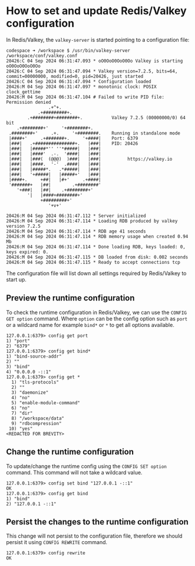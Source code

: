 # How to set and update Redis/Valkey configuration

In Redis/Valkey, the `valkey-server` is started pointing to a configuration file:
```
codespace ➜ /workspace $ /usr/bin/valkey-server /workspace/conf/valkey.conf 
20426:C 04 Sep 2024 06:31:47.093 * oO0OoO0OoO0Oo Valkey is starting oO0OoO0OoO0Oo
20426:C 04 Sep 2024 06:31:47.094 * Valkey version=7.2.5, bits=64, commit=00000000, modified=0, pid=20426, just started
20426:C 04 Sep 2024 06:31:47.094 * Configuration loaded
20426:M 04 Sep 2024 06:31:47.097 * monotonic clock: POSIX clock_gettime
20426:M 04 Sep 2024 06:31:47.104 # Failed to write PID file: Permission denied
                .+^+.                                                
            .+#########+.                                            
        .+########+########+.           Valkey 7.2.5 (00000000/0) 64 bit
    .+########+'     '+########+.                                    
 .########+'     .+.     '+########.    Running in standalone mode
 |####+'     .+#######+.     '+####|    Port: 6379
 |###|   .+###############+.   |###|    PID: 20426                     
 |###|   |#####*'' ''*#####|   |###|                                 
 |###|   |####'  .-.  '####|   |###|                                 
 |###|   |###(  (@@@)  )###|   |###|          https://valkey.io      
 |###|   |####.  '-'  .####|   |###|                                 
 |###|   |#####*.   .*#####|   |###|                                 
 |###|   '+#####|   |#####+'   |###|                                 
 |####+.     +##|   |#+'     .+####|                                 
 '#######+   |##|        .+########'                                 
    '+###|   |##|    .+########+'                                    
        '|   |####+########+'                                        
             +#########+'                                            
                '+v+'                                                

20426:M 04 Sep 2024 06:31:47.112 * Server initialized
20426:M 04 Sep 2024 06:31:47.114 * Loading RDB produced by valkey version 7.2.5
20426:M 04 Sep 2024 06:31:47.114 * RDB age 41 seconds
20426:M 04 Sep 2024 06:31:47.114 * RDB memory usage when created 0.94 Mb
20426:M 04 Sep 2024 06:31:47.114 * Done loading RDB, keys loaded: 0, keys expired: 0.
20426:M 04 Sep 2024 06:31:47.115 * DB loaded from disk: 0.002 seconds
20426:M 04 Sep 2024 06:31:47.115 * Ready to accept connections tcp
```

The configuration file will list down all settings required by Redis/Valkey to start up.

## Preview the runtime configuration

To check the runtime configuration in Redis/Valkey, we can use the `CONFIG GET option` command. Where `option` can be the config option such as `port` or a wildcard name for example `bind*` or `*` to get all options available.
```
127.0.0.1:6379> config get port
1) "port"
2) "6379"
127.0.0.1:6379> config get bind*
1) "bind-source-addr"
2) ""
3) "bind"
4) "0.0.0.0 -::1"
127.0.0.1:6379> config get *
  1) "tls-protocols"
  2) ""
  3) "daemonize"
  4) "no"
  5) "enable-module-command"
  6) "no"
  7) "dir"
  8) "/workspace/data"
  9) "rdbcompression"
 10) "yes"
<REDACTED FOR BREVITY>
```

## Change the runtime configuration

To update/change the runtime config using the `CONFIG SET option` command. This command will not take a wildcard value.
```
127.0.0.1:6379> config set bind "127.0.0.1 -::1"
OK
127.0.0.1:6379> config get bind
1) "bind"
2) "127.0.0.1 -::1"
```

## Persist the changes to the runtime configuration

This change will not persist to the configuration file, therefore we should persist it using `CONFIG REWRITE` command.
```
127.0.0.1:6379> config rewrite
OK
```
